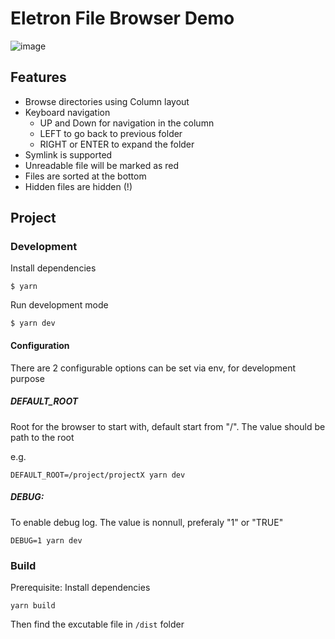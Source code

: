 # Eletron File Browser Demo
![image](https://user-images.githubusercontent.com/2889732/163595054-5d9abbcd-ee75-4dea-9b54-4f22530636b7.png)

## Features
- Browse directories using Column layout
- Keyboard navigation
  -  UP and Down for navigation in the column
  -  LEFT to go back to previous folder
  -  RIGHT or ENTER to expand the folder
- Symlink is supported
- Unreadable file will be marked as red
- Files are sorted at the bottom
- Hidden files are hidden (!)

## Project

### Development

Install dependencies
```
$ yarn
```

Run development mode
```
$ yarn dev
```
#### Configuration
There are 2 configurable options can be set via env, for development purpose

##### DEFAULT_ROOT
Root for the browser to start with, default start from "/". The value should be path to the root

e.g.
```
DEFAULT_ROOT=/project/projectX yarn dev
```

##### DEBUG:
To enable debug log. The value is nonnull, preferaly "1" or "TRUE"

```
DEBUG=1 yarn dev
```
### Build
Prerequisite: Install dependencies

```
yarn build
```
Then find the excutable file in `/dist` folder
